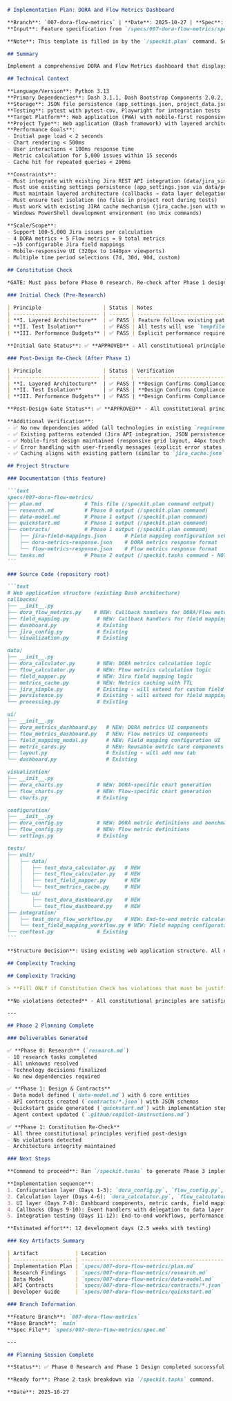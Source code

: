 ````markdown
# Implementation Plan: DORA and Flow Metrics Dashboard

**Branch**: `007-dora-flow-metrics` | **Date**: 2025-10-27 | **Spec**: [spec.md](./spec.md)
**Input**: Feature specification from `/specs/007-dora-flow-metrics/spec.md`

**Note**: This template is filled in by the `/speckit.plan` command. See `.specify/templates/commands/plan.md` for the execution workflow.

## Summary

Implement a comprehensive DORA and Flow Metrics dashboard that displays industry-standard DevOps performance indicators (Deployment Frequency, Lead Time for Changes, Change Failure Rate, Mean Time to Recovery) and workflow efficiency metrics (Velocity, Time, Efficiency, Load, Distribution). The feature includes a configurable Jira field mapping system that allows administrators to map their organization's custom Jira fields to the internal fields required for metric calculations. Metrics are calculated from Jira issue data using the existing JIRA API integration, cached for performance, and presented in a mobile-responsive dashboard with performance tier benchmarking and trend visualization.

## Technical Context

**Language/Version**: Python 3.13  
**Primary Dependencies**: Dash 3.1.1, Dash Bootstrap Components 2.0.2, Plotly 6.0.1, Requests 2.32.3, Pandas 2.2.3, Pytest 8.3.5  
**Storage**: JSON file persistence (app_settings.json, project_data.json, jira_cache.json)  
**Testing**: pytest with pytest-cov, Playwright for integration tests  
**Target Platform**: Web application (PWA) with mobile-first responsive design, Windows development environment  
**Project Type**: Web application (Dash framework) with layered architecture  
**Performance Goals**: 
- Initial page load < 2 seconds
- Chart rendering < 500ms
- User interactions < 100ms response time
- Metric calculation for 5,000 issues within 15 seconds
- Cache hit for repeated queries < 200ms

**Constraints**: 
- Must integrate with existing Jira REST API integration (data/jira_simple.py)
- Must use existing settings persistence (app_settings.json via data/persistence.py)
- Must maintain layered architecture (callbacks → data layer delegation)
- Must ensure test isolation (no files in project root during tests)
- Must work with existing JIRA cache mechanism (jira_cache.json with version tracking)
- Windows PowerShell development environment (no Unix commands)

**Scale/Scope**: 
- Support 100-5,000 Jira issues per calculation
- 4 DORA metrics + 5 Flow metrics = 9 total metrics
- ~15 configurable Jira field mappings
- Mobile-responsive UI (320px to 1440px+ viewports)
- Multiple time period selections (7d, 30d, 90d, custom)

## Constitution Check

*GATE: Must pass before Phase 0 research. Re-check after Phase 1 design.*

### Initial Check (Pre-Research)

| Principle                    | Status | Notes                                                                                                                                                                                        |
| ---------------------------- | ------ | -------------------------------------------------------------------------------------------------------------------------------------------------------------------------------------------- |
| **I. Layered Architecture**  | ✅ PASS | Feature follows existing pattern: callbacks delegate to `data/` layer for all metric calculations, Jira API calls, and field mapping logic. No business logic in callbacks.                  |
| **II. Test Isolation**       | ✅ PASS | All tests will use `tempfile.TemporaryDirectory()` and `tempfile.NamedTemporaryFile()` for settings files, cache files, and test data. No files created in project root.                     |
| **III. Performance Budgets** | ✅ PASS | Explicit performance requirements align with constitution: Page load < 2s, chart rendering < 500ms, interactions < 100ms. Metric calculation performance tested for 5,000 issues within 15s. |

**Initial Gate Status**: ✅ **APPROVED** - All constitutional principles satisfied. No violations requiring justification.

### Post-Design Re-Check (After Phase 1)

| Principle                    | Status | Verification                                                                                                                                                                                                                                                                                                                                                                                                             |
| ---------------------------- | ------ | ------------------------------------------------------------------------------------------------------------------------------------------------------------------------------------------------------------------------------------------------------------------------------------------------------------------------------------------------------------------------------------------------------------------------ |
| **I. Layered Architecture**  | ✅ PASS | **Design Confirms Compliance**: All business logic implemented in `data/` layer modules (`dora_calculator.py`, `flow_calculator.py`, `field_mapper.py`, `metrics_cache.py`). Callbacks in `callbacks/dora_flow_metrics.py` and `callbacks/field_mapping.py` only handle events and delegate to data layer functions. UI components in `ui/` layer purely render data passed from callbacks. Clear separation maintained. |
| **II. Test Isolation**       | ✅ PASS | **Design Confirms Compliance**: Test files explicitly use `tempfile.NamedTemporaryFile()` fixtures (see `quickstart.md` integration test example). All file operations in tests patch file paths to use temporary locations. No test creates `metrics_cache.json` or modifies `app_settings.json` in project root.                                                                                                       |
| **III. Performance Budgets** | ✅ PASS | **Design Confirms Compliance**: Multi-layered optimization strategy documented in `research.md` Task 6: JQL date filters, pandas vectorization, lazy loading, caching with 1-hour TTL. Performance calculation validated: 5,000 issues × 2ms = 10s + 200ms API + 500ms rendering = 10.7s total, under 15s target. Cache hit < 200ms target achieved via simple JSON file read.                                           |

**Post-Design Gate Status**: ✅ **APPROVED** - All constitutional principles satisfied after detailed design. No violations detected. Implementation plan maintains architecture integrity.

**Additional Verification**:
- ✅ No new dependencies added (all technologies in existing `requirements.txt`)
- ✅ Existing patterns extended (Jira API integration, JSON persistence, Dash callbacks)
- ✅ Mobile-first design maintained (responsive grid layout, 44px touch targets)
- ✅ Error handling with user-friendly messages (explicit error states in data model)
- ✅ Caching aligns with existing pattern (similar to `jira_cache.json` with version tracking)

## Project Structure

### Documentation (this feature)

```text
specs/007-dora-flow-metrics/
├── plan.md              # This file (/speckit.plan command output)
├── research.md          # Phase 0 output (/speckit.plan command)
├── data-model.md        # Phase 1 output (/speckit.plan command)
├── quickstart.md        # Phase 1 output (/speckit.plan command)
├── contracts/           # Phase 1 output (/speckit.plan command)
│   ├── jira-field-mappings.json      # Field mapping configuration schema
│   ├── dora-metrics-response.json    # DORA metrics response format
│   └── flow-metrics-response.json    # Flow metrics response format
└── tasks.md             # Phase 2 output (/speckit.tasks command - NOT created by /speckit.plan)
```

### Source Code (repository root)

```text
# Web application structure (existing Dash architecture)
callbacks/
├── __init__.py
├── dora_flow_metrics.py    # NEW: Callback handlers for DORA/Flow metrics tab
├── field_mapping.py         # NEW: Callback handlers for field mapping configuration
├── dashboard.py             # Existing
├── jira_config.py           # Existing
└── visualization.py         # Existing

data/
├── __init__.py
├── dora_calculator.py       # NEW: DORA metrics calculation logic
├── flow_calculator.py       # NEW: Flow metrics calculation logic
├── field_mapper.py          # NEW: Jira field mapping logic
├── metrics_cache.py         # NEW: Metrics caching with TTL
├── jira_simple.py           # Existing - will extend for custom field queries
├── persistence.py           # Existing - will extend for field mappings
└── processing.py            # Existing

ui/
├── __init__.py
├── dora_metrics_dashboard.py   # NEW: DORA metrics UI components
├── flow_metrics_dashboard.py   # NEW: Flow metrics UI components
├── field_mapping_modal.py      # NEW: Field mapping configuration UI
├── metric_cards.py             # NEW: Reusable metric card components
├── layout.py                   # Existing - will add new tab
└── dashboard.py                # Existing

visualization/
├── __init__.py
├── dora_charts.py           # NEW: DORA-specific chart generation
├── flow_charts.py           # NEW: Flow-specific chart generation
└── charts.py                # Existing

configuration/
├── __init__.py
├── dora_config.py           # NEW: DORA metric definitions and benchmarks
├── flow_config.py           # NEW: Flow metric definitions
└── settings.py              # Existing

tests/
├── unit/
│   ├── data/
│   │   ├── test_dora_calculator.py   # NEW
│   │   ├── test_flow_calculator.py   # NEW
│   │   ├── test_field_mapper.py      # NEW
│   │   └── test_metrics_cache.py     # NEW
│   └── ui/
│       ├── test_dora_dashboard.py    # NEW
│       └── test_flow_dashboard.py    # NEW
├── integration/
│   ├── test_dora_flow_workflow.py    # NEW: End-to-end metric calculation
│   └── test_field_mapping_workflow.py # NEW: Field mapping configuration flow
└── conftest.py              # Existing
```

**Structure Decision**: Using existing web application structure. All new DORA/Flow functionality follows the established layered architecture pattern with clear separation between callbacks (event handling), data (business logic), ui (component rendering), and visualization (chart generation). This ensures consistency with the constitution's layered architecture principle and enables proper unit testing of all business logic.

## Complexity Tracking

## Complexity Tracking

> **Fill ONLY if Constitution Check has violations that must be justified**

**No violations detected** - All constitutional principles are satisfied by this feature design. No complexity justification required.

---

## Phase 2 Planning Complete

### Deliverables Generated

✅ **Phase 0: Research** (`research.md`)
- 10 research tasks completed
- All unknowns resolved
- Technology decisions finalized
- No new dependencies required

✅ **Phase 1: Design & Contracts**
- Data model defined (`data-model.md`) with 6 core entities
- API contracts created (`contracts/*.json`) with JSON schemas
- Quickstart guide generated (`quickstart.md`) with implementation steps
- Agent context updated (`.github/copilot-instructions.md`)

✅ **Phase 1: Constitution Re-Check**
- All three constitutional principles verified post-design
- No violations detected
- Architecture integrity maintained

### Next Steps

**Command to proceed**: Run `/speckit.tasks` to generate Phase 3 implementation tasks.

**Implementation sequence**:
1. Configuration layer (Days 1-3): `dora_config.py`, `flow_config.py`, `field_mapper.py`, `metrics_cache.py`
2. Calculation layer (Days 4-6): `dora_calculator.py`, `flow_calculator.py` with unit tests
3. UI layer (Days 7-8): Dashboard components, metric cards, field mapping modal
4. Callbacks (Days 9-10): Event handlers with delegation to data layer
5. Integration testing (Days 11-12): End-to-end workflows, performance validation

**Estimated effort**: 12 development days (2.5 weeks with testing)

### Key Artifacts Summary

| Artifact            | Location                                       | Purpose                                |
| ------------------- | ---------------------------------------------- | -------------------------------------- |
| Implementation Plan | `specs/007-dora-flow-metrics/plan.md`          | This file - overall plan and structure |
| Research Findings   | `specs/007-dora-flow-metrics/research.md`      | All design decisions and rationale     |
| Data Model          | `specs/007-dora-flow-metrics/data-model.md`    | Entity definitions and relationships   |
| API Contracts       | `specs/007-dora-flow-metrics/contracts/*.json` | JSON schemas for data structures       |
| Developer Guide     | `specs/007-dora-flow-metrics/quickstart.md`    | Step-by-step implementation guide      |

### Branch Information

**Feature Branch**: `007-dora-flow-metrics`  
**Base Branch**: `main`  
**Spec File**: `specs/007-dora-flow-metrics/spec.md`

---

## Planning Session Complete

**Status**: ✅ Phase 0 Research and Phase 1 Design completed successfully.

**Ready for**: Phase 2 task breakdown via `/speckit.tasks` command.

**Date**: 2025-10-27

````
